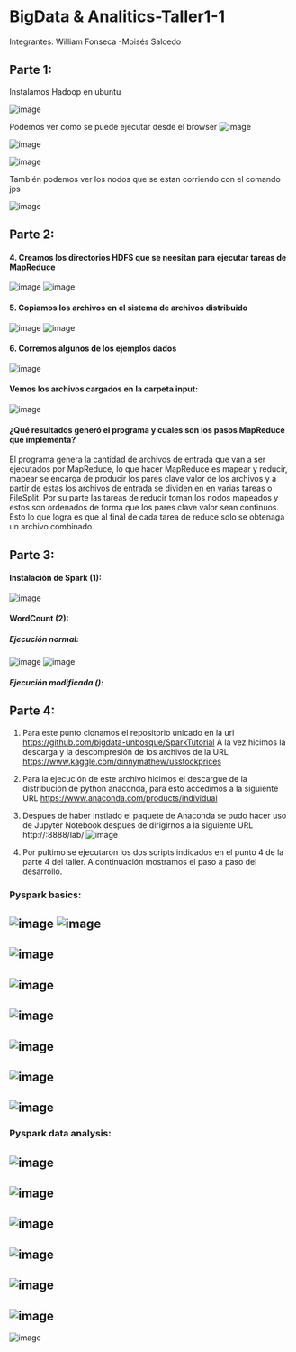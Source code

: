# BigData & Analitics-Taller1-1

Integrantes:
William Fonseca
-Moisés Salcedo

## Parte 1:
Instalamos Hadoop en ubuntu

![image](https://user-images.githubusercontent.com/53981601/133567064-cd29a7d5-7bba-4259-b060-c0ce1c1d10e2.png)

Podemos ver como se puede ejecutar desde el browser
![image](https://user-images.githubusercontent.com/65041178/133100101-c15f0097-9687-4b2b-b431-a6a4f0ebc985.png)

![image](https://user-images.githubusercontent.com/65041178/133100348-c702709e-f092-4a1a-b6b6-8e57628b6134.png)

![image](https://user-images.githubusercontent.com/65041178/133100447-1597637f-5524-4a03-ad94-990c20a9e733.png)

También podemos ver los nodos que se estan corriendo con el comando jps

![image](https://user-images.githubusercontent.com/53981601/133572880-0d71b9cf-10f5-4714-9db8-b657b097b69e.png)




## Parte 2:
#### 4. Creamos los directorios HDFS que se neesitan para ejecutar tareas de MapReduce
![image](https://user-images.githubusercontent.com/53981601/133671605-7748332a-5fc2-4efb-8570-21973abe2f3a.png)
![image](https://user-images.githubusercontent.com/53981601/133672111-f6f58fe0-9930-47a1-8830-c39a3dbc3a19.png)

#### 5. Copiamos los archivos en el sistema de archivos distribuido
![image](https://user-images.githubusercontent.com/53981601/133672440-1f428256-f96d-4264-9294-e52c57b857ca.png)
![image](https://user-images.githubusercontent.com/53981601/133672523-bca9e7b4-083f-47a4-b31d-5402c9947d9a.png)

#### 6. Corremos algunos de los ejemplos dados
![image](https://user-images.githubusercontent.com/53981601/133672613-2bd049bb-eac6-48eb-8ccb-a236e6722b63.png)

####  Vemos los archivos cargados en la carpeta input:
![image](https://user-images.githubusercontent.com/65041178/133121517-4aee3314-12ff-413d-b104-50e19e7388a2.png)

#### ¿Qué resultados generó el programa y cuales son los pasos MapReduce que implementa?
  El programa genera la cantidad de archivos de entrada que van a ser ejecutados por MapReduce, lo que hacer MapReduce es mapear
  y reducir, mapear se encarga de producir los pares clave valor de los archivos y a partir de estas los archivos de entrada
  se dividen en en varias tareas o FileSplit.
  Por su parte las tareas de reducir toman los nodos mapeados y estos son ordenados de forma que los pares clave valor sean continuos.
  Esto lo que logra es que al final de cada tarea de reduce solo se obtenaga un archivo combinado.

## Parte 3:

#### Instalación de Spark (1):
![image](https://user-images.githubusercontent.com/65041178/133153072-c106a634-1af7-4097-94fe-0b92de69d8a0.png)

#### WordCount (2):
##### Ejecución normal: 
![image](https://user-images.githubusercontent.com/65041178/133466180-d46b7f41-f007-4c36-88cb-8cece5058dde.png)
![image](https://user-images.githubusercontent.com/65041178/133153247-92bf8f0b-c37a-4f8f-960f-3d57873c0b5b.png)
##### Ejecución modificada ():

## Parte 4:

1. Para este punto clonamos el repositorio unicado en la url https://github.com/bigdata-unbosque/SparkTutorial
A la vez hicimos la descarga y la descompresión de los archivos de la URL https://www.kaggle.com/dinnymathew/usstockprices

2.  Para la ejecución de este archivo hicimos el descargue de la distribución de python anaconda, para esto accedimos
a la siguiente URL https://www.anaconda.com/products/individual

4. Despues de haber instlado el paquete de Anaconda se pudo hacer uso de Jupyter Notebook despues de dirigirnos 
a la siguiente URL  http://<puerto>:8888/lab/
 ![image](https://user-images.githubusercontent.com/53981601/133722844-dc4d5175-a1a0-4ee9-a0c3-89c07dd06891.png)
5. Por pultimo se ejecutaron los dos scripts indicados en el punto 4 de la parte 4 del taller. A continuación mostramos el paso a paso del desarrollo. 
  
  
### Pyspark basics:
![image](https://user-images.githubusercontent.com/65041178/133351761-4a31e612-4360-402b-8dc4-21d4aa4c87c6.png)
![image](https://user-images.githubusercontent.com/65041178/133463000-753e6408-cc3c-4a1e-9e86-2ef3d6af833e.png)
-
![image](https://user-images.githubusercontent.com/65041178/133463067-3605c5bd-879d-4864-8d3b-288a83256b38.png)
-
![image](https://user-images.githubusercontent.com/65041178/133463133-d7f0a965-a867-4040-8805-a0cff57b5e6f.png)
-
![image](https://user-images.githubusercontent.com/65041178/133463213-8c5f0e3b-93b1-431b-9677-b9e0d977f205.png)
-
![image](https://user-images.githubusercontent.com/65041178/133463266-e7fc059f-bb39-4c43-be80-a295341f60cc.png)
-
![image](https://user-images.githubusercontent.com/65041178/133463311-ba78f740-6e4e-4e73-ab84-014079be399e.png)
-
![image](https://user-images.githubusercontent.com/65041178/133463802-461900d9-2640-400e-b36e-aa167f2ac044.png)
-

### Pyspark data analysis:

![image](https://user-images.githubusercontent.com/65041178/133465351-8cdceaff-c565-4d26-9d89-51d21be13a61.png)
-
![image](https://user-images.githubusercontent.com/65041178/133465401-2243b2b5-50f4-48aa-a3f9-bea75ea66a7a.png)
-
![image](https://user-images.githubusercontent.com/65041178/133465479-4dec174b-8550-4747-b593-5a7e4707609b.png)
-
![image](https://user-images.githubusercontent.com/65041178/133465598-c2064c47-38f5-4b52-aaf5-238d3cc361dc.png)
-
![image](https://user-images.githubusercontent.com/65041178/133465664-f14d5edb-7104-422c-b941-585d77360db6.png)
-
![image](https://user-images.githubusercontent.com/65041178/133465701-abf0b752-f0b6-4e55-9545-5c6daf58b489.png)
-
![image](https://user-images.githubusercontent.com/65041178/133466399-c89e91ac-4c90-48a6-9179-e61c2f79c273.png)
